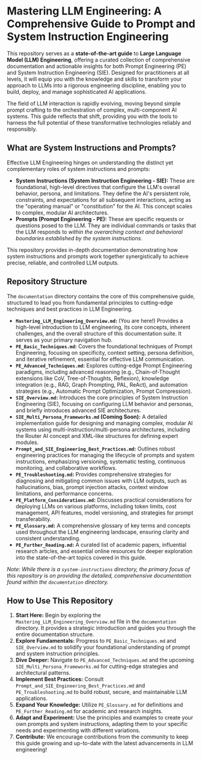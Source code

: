 # Mastering LLM Engineering: A Comprehensive Guide to Prompt and System Instruction Engineering

This repository serves as a **state-of-the-art guide** to **Large Language Model (LLM) Engineering**, offering a curated collection of comprehensive documentation and actionable insights for both Prompt Engineering (PE) and System Instruction Engineering (SIE). Designed for practitioners at all levels, it will equip you with the knowledge and skills to transform your approach to LLMs into a rigorous engineering discipline, enabling you to build, deploy, and manage sophisticated AI applications.

The field of LLM interaction is rapidly evolving, moving beyond simple prompt crafting to the orchestration of complex, multi-component AI systems. This guide reflects that shift, providing you with the tools to harness the full potential of these transformative technologies reliably and responsibly.

## What are System Instructions and Prompts?

Effective LLM Engineering hinges on understanding the distinct yet complementary roles of system instructions and prompts:

*   **System Instructions (System Instruction Engineering - SIE):** These are foundational, high-level directives that configure the LLM's overall behavior, persona, and limitations. They define the AI's persistent role, constraints, and expectations for all subsequent interactions, acting as the "operating manual" or "constitution" for the AI. This concept scales to complex, modular AI architectures.
*   **Prompts (Prompt Engineering - PE):** These are specific requests or questions posed to the LLM. They are individual commands or tasks that the LLM responds to *within the overarching context and behavioral boundaries established by the system instructions*.

This repository provides in-depth documentation demonstrating how system instructions and prompts work together synergistically to achieve precise, reliable, and controlled LLM outputs.

## Repository Structure

The `documentation` directory contains the core of this comprehensive guide, structured to lead you from fundamental principles to cutting-edge techniques and best practices in LLM Engineering.

*   **`Mastering_LLM_Engineering_Overview.md`:** (You are here!) Provides a high-level introduction to LLM engineering, its core concepts, inherent challenges, and the overall structure of this documentation suite. It serves as your primary navigation hub.
*   **`PE_Basic_Techniques.md`:** Covers the foundational techniques of Prompt Engineering, focusing on specificity, context setting, persona definition, and iterative refinement, essential for effective LLM communication.
*   **`PE_Advanced_Techniques.md`:** Explores cutting-edge Prompt Engineering paradigms, including advanced reasoning (e.g., Chain-of-Thought extensions like CoV, Tree-of-Thoughts, Reflexion), knowledge integration (e.g., RAG, Graph Prompting, PAL, ReAct), and automation strategies (e.g., Automatic Prompt Optimization, Prompt Compression).
*   **`SIE_Overview.md`:** Introduces the core principles of System Instruction Engineering (SIE), focusing on configuring LLM behavior and personas, and briefly introduces advanced SIE architectures.
*   **`SIE_Multi_Persona_Frameworks.md` (Coming Soon):** A detailed implementation guide for designing and managing complex, modular AI systems using multi-instruction/multi-persona architectures, including the Router AI concept and XML-like structures for defining expert modules.
*   **`Prompt_and_SIE_Engineering_Best_Practices.md`:** Outlines robust engineering practices for managing the lifecycle of prompts and system instructions, emphasizing versioning, systematic testing, continuous monitoring, and collaborative workflows.
*   **`PE_Troubleshooting.md`:** Provides comprehensive strategies for diagnosing and mitigating common issues with LLM outputs, such as hallucinations, bias, prompt injection attacks, context window limitations, and performance concerns.
*   **`PE_Platform_Considerations.md`:** Discusses practical considerations for deploying LLMs on various platforms, including token limits, cost management, API features, model versioning, and strategies for prompt transferability.
*   **`PE_Glossary.md`:** A comprehensive glossary of key terms and concepts used throughout the LLM engineering landscape, ensuring clarity and consistent understanding.
*   **`PE_Further_Reading.md`:** A curated list of academic papers, influential research articles, and essential online resources for deeper exploration into the state-of-the-art topics covered in this guide.

*Note: While there is a `system-instructions` directory, the primary focus of this repository is on providing the detailed, comprehensive documentation found within the `documentation` directory.*

## How to Use This Repository

1.  **Start Here:** Begin by exploring the `Mastering_LLM_Engineering_Overview.md` file in the `documentation` directory. It provides a strategic introduction and guides you through the entire documentation structure.
2.  **Explore Fundamentals:** Progress to `PE_Basic_Techniques.md` and `SIE_Overview.md` to solidify your foundational understanding of prompt and system instruction principles.
3.  **Dive Deeper:** Navigate to `PE_Advanced_Techniques.md` and the upcoming `SIE_Multi_Persona_Frameworks.md` for cutting-edge strategies and architectural patterns.
4.  **Implement Best Practices:** Consult `Prompt_and_SIE_Engineering_Best_Practices.md` and `PE_Troubleshooting.md` to build robust, secure, and maintainable LLM applications.
5.  **Expand Your Knowledge:** Utilize `PE_Glossary.md` for definitions and `PE_Further_Reading.md` for academic and research insights.
6.  **Adapt and Experiment:** Use the principles and examples to create your own prompts and system instructions, adapting them to your specific needs and experimenting with different variations.
7.  **Contribute:** We encourage contributions from the community to keep this guide growing and up-to-date with the latest advancements in LLM engineering!